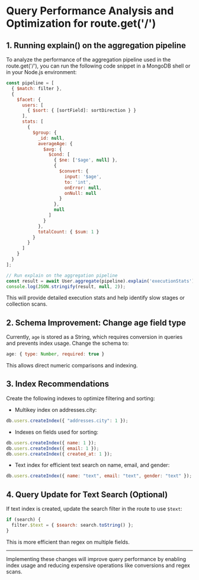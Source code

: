 # Query Performance Analysis and Optimization for route.get('/')

## 1. Running explain() on the aggregation pipeline

To analyze the performance of the aggregation pipeline used in the route.get('/'), you can run the following code snippet in a MongoDB shell or in your Node.js environment:

```js
const pipeline = [
  { $match: filter },
  {
    $facet: {
      users: [
        { $sort: { [sortField]: sortDirection } }
      ],
      stats: [
        {
          $group: {
            _id: null,
            averageAge: {
              $avg: {
                $cond: [
                  { $ne: ['$age', null] },
                  {
                    $convert: {
                      input: '$age',
                      to: 'int',
                      onError: null,
                      onNull: null
                    }
                  },
                  null
                ]
              }
            },
            totalCount: { $sum: 1 }
          }
        }
      ]
    }
  }
];

// Run explain on the aggregation pipeline
const result = await User.aggregate(pipeline).explain('executionStats');
console.log(JSON.stringify(result, null, 2));
```

This will provide detailed execution stats and help identify slow stages or collection scans.

## 2. Schema Improvement: Change age field type

Currently, `age` is stored as a String, which requires conversion in queries and prevents index usage. Change the schema to:

```js
age: { type: Number, required: true }
```

This allows direct numeric comparisons and indexing.

## 3. Index Recommendations

Create the following indexes to optimize filtering and sorting:

- Multikey index on addresses.city:

```js
db.users.createIndex({ "addresses.city": 1 });
```

- Indexes on fields used for sorting:

```js
db.users.createIndex({ name: 1 });
db.users.createIndex({ email: 1 });
db.users.createIndex({ created_at: 1 });
```

- Text index for efficient text search on name, email, and gender:

```js
db.users.createIndex({ name: "text", email: "text", gender: "text" });
```

## 4. Query Update for Text Search (Optional)

If text index is created, update the search filter in the route to use `$text`:

```js
if (search) {
  filter.$text = { $search: search.toString() };
}
```

This is more efficient than regex on multiple fields.

---

Implementing these changes will improve query performance by enabling index usage and reducing expensive operations like conversions and regex scans.
